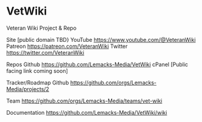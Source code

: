 # VetWiki
Veteran Wiki Project & Repo

Site [public domain TBD}
YouTube https://www.youtube.com/@VeteranWiki
Patreon https://patreon.com/VeteranWiki
Twitter https://twitter.com/VeteranWiki

Repos
Github https://github.com/Lemacks-Media/VetWiki
cPanel [Public facing link coming soon]

Tracker/Roadmap
Github https://github.com/orgs/Lemacks-Media/projects/2

Team
https://github.com/orgs/Lemacks-Media/teams/vet-wiki

Documentation
https://github.com/Lemacks-Media/VetWiki/wiki
